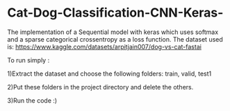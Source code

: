 # Cat-Dog-Classification-CNN-Keras-

The implementation of a Sequential model with keras which uses softmax and a sparse categorical crossentropy as a loss function.
The dataset used is: https://www.kaggle.com/datasets/arpitjain007/dog-vs-cat-fastai


To run simply :


1)Extract the dataset and choose the following folders: train, valid, test1


2)Put these folders in the project directory and delete the others.


3)Run the code :)

